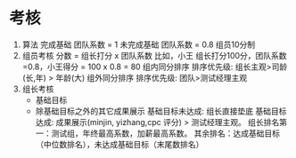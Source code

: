 # 考核
1. 算法
   完成基础 团队系数 = 1
   未完成基础 团队系数 = 0.8
   组员10分制
2. 组员考核
	分数 = 组长打分 x 团队系数
	比如，小王 组长打分100分，团队系数=0.8，小王得分 = 100 x 0.8 = 80
	组内同分排序
	排序优先级: 组长主观>司龄(长,年) > 年龄(大)
	组外同分排序
	排序优先级: 团队>测试经理主观
3. 组长考核
	- 基础目标
	- 除基础目标之外的其它成果展示
	基础目标未达成: 组长直接垫底
	基础目标达成: 成果展示(minjin, yizhang,cpc 评分) > 测试经理主观。
	组长排名第一：测试组，年终最高系数，加薪最高系数。
	其余排名：达成基础目标（中位数排名），未达成基础目标（末尾数排名）
	